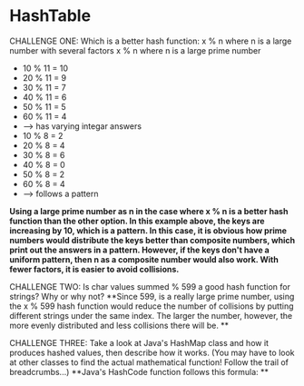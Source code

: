 # HashTable
CHALLENGE ONE: Which is a better hash function:
  x % n where n is a large number with several factors
  x % n where n is a large prime number
  
* 10 % 11 = 10
* 20 % 11 = 9
* 30 % 11 = 7
* 40 % 11 = 6
* 50 % 11 = 5 
* 60 % 11 = 4
* --> has varying integar answers
* 10 % 8 = 2
* 20 % 8 = 4
* 30 % 8 = 6
* 40 % 8 = 0
* 50 % 8 = 2
* 60 % 8 = 4 
* --> follows a pattern

**Using a large prime number as n in the case where x % n is a better hash function than the other option. In this example above, the keys are increasing by 10, which is a pattern. In this case, it is obvious how prime numbers would distribute the keys better than composite numbers, which print out the answers in a pattern. However, if the keys don't have a uniform pattern, then n as a composite number would also work. With fewer factors, it is easier to avoid collisions.**
  

CHALLENGE TWO: Is char values summed % 599 a good hash function for strings? Why or why not?
**Since 599, is a really large prime number, using the x % 599 hash function would reduce the number of collisions by putting different strings under the same index. The larger the number, however, the more evenly distributed and less collisions there will be. **

CHALLENGE THREE: Take a look at Java's HashMap class and how it produces hashed values, then describe how it works. (You may have to look at other classes to find the actual mathematical function! Follow the trail of breadcrumbs...)
**Java's HashCode function follows this formula:  **
